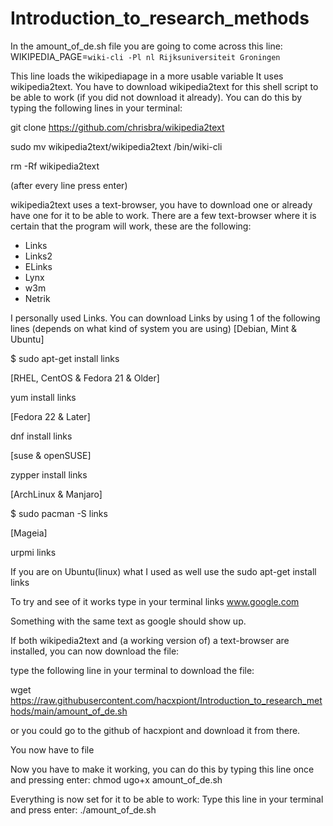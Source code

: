 # Introduction_to_research_methods

In the amount_of_de.sh file you are going to come across this line:
WIKIPEDIA_PAGE=`wiki-cli -Pl nl Rijksuniversiteit Groningen`

This line loads the wikipediapage in a more usable variable
It uses wikipedia2text.
You have to download wikipedia2text for this shell script to be able to work (if you did not download it already).
You can do this by typing the following lines in your terminal:

git clone https://github.com/chrisbra/wikipedia2text 

sudo mv wikipedia2text/wikipedia2text /bin/wiki-cli

rm -Rf wikipedia2text

(after every line press enter)

wikipedia2text uses a text-browser, you have to download one or already have one for it to be able to work.
There are a few text-browser where it is certain that the program will work, these are the following:
- Links
- Links2
- ELinks
- Lynx
- w3m
- Netrik

I personally used Links.
You can download Links by using 1 of the following lines (depends on what kind of system you are using)
[Debian, Mint & Ubuntu]

$ sudo apt-get install links

[RHEL, CentOS & Fedora 21 & Older]

yum install links

[Fedora 22 & Later]

dnf install links

[suse & openSUSE]

zypper install links

[ArchLinux & Manjaro]

$ sudo pacman -S links

[Mageia]

urpmi links

If you are on Ubuntu(linux) what I used as well use the sudo apt-get install links

To try and see of it works type in your terminal
links www.google.com

Something with the same text as google should show up.

If both wikipedia2text and (a working version of) a text-browser are installed, you can now download the file:

type the following line in your terminal to download the file:

wget https://raw.githubusercontent.com/hacxpiont/Introduction_to_research_methods/main/amount_of_de.sh

or you could go to the github of hacxpiont and download it from there.

You now have to file

Now you have to make it working, you can do this by typing this line once and pressing enter:
chmod ugo+x amount_of_de.sh

Everything is now set for it to be able to work:
Type this line in your terminal and press enter:
./amount_of_de.sh




